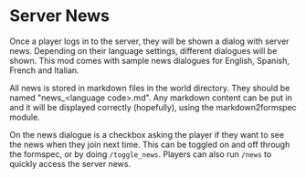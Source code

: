 # Server News

Once a player logs in to the server, they will be shown a dialog with server news. Depending on their language settings, different dialogues will be shown. This mod comes with sample news dialogues for English, Spanish, French and Italian.

All news is stored in markdown files in the world directory. They should be named "news_\<language code>.md". Any markdown content can be put in and it will be displayed correctly (hopefully), using the markdown2formspec module.

On the news dialogue is a checkbox asking the player if they want to see the news when they join next time. This can be toggled on and off through the formspec, or by doing `/toggle_news`. Players can also run `/news` to quickly access the server news.

